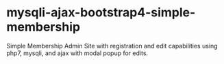 # mysqli-ajax-bootstrap4-simple-membership
Simple Membership Admin Site with registration and edit capabilities using php7, mysqli, and ajax with modal popup for edits.
